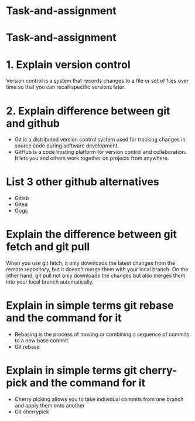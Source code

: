 # Task-and-assignment

# Task-and-assignment

# 1. Explain version control

Version control is a system that records changes to a file or set of files over time so that you can recall specific versions later.

# 2. Explain difference between git and github

- Git is a distributed version control system used for tracking changes in source code during software development.
- GitHub is a code hosting platform for version control and collaboration. It lets you and others work together on projects from anywhere.

# List 3 other github alternatives

- Gitlab
- Gitea
- Gogs

# Explain the difference between git fetch and git pull

When you use git fetch, it only downloads the latest changes from the remote repository, but it doesn't merge them with your local branch. On the other hand, git pull not only downloads the changes but also merges them into your local branch automatically.

# Explain in simple terms git rebase and the command for it

- Rebasing is the process of moving or combining a sequence of commits to a new base commit.
- Git rebase <branch-name>

# Explain in simple terms git cherry-pick and the command for it

- Cherry picking allows you to take individual commits from one branch and apply them onto another
- Git cherrypick <commit-hash>
